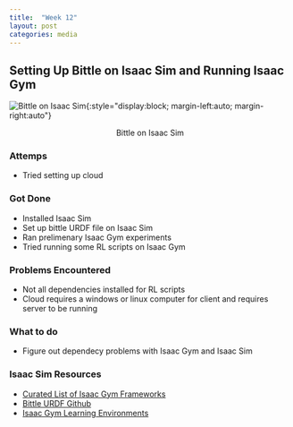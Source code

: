 ```yaml
---
title:  "Week 12"
layout: post
categories: media
---
```


## Setting Up Bittle on Isaac Sim and Running Isaac Gym

 ![Bittle on Isaac Sim](https://user-images.githubusercontent.com/32562299/110247158-c9636d80-7fa5-11eb-92ab-4f71c79b052b.png){:style="display:block; margin-left:auto; margin-right:auto"}

<p style="text-align: center;">Bittle on Isaac Sim</p>


### Attemps

* Tried setting up cloud 


### Got Done

* Installed Isaac Sim
* Set up bittle URDF file on Isaac Sim
* Ran prelimenary Isaac Gym experiments
* Tried running some RL scripts on Isaac Gym


### Problems Encountered

* Not all dependencies installed for RL scripts
* Cloud requires a windows or linux computer for client and requires server to be running


### What to do

* Figure out dependecy problems with Isaac Gym and Isaac Sim


### Isaac Sim Resources

* [Curated List of Isaac Gym Frameworks](https://github.com/wangcongrobot/awesome-isaac-gym)
* [Bittle URDF Github](https://github.com/Sentdex/TD3-Bittle)
* [Isaac Gym Learning Environments](https://github.com/NVIDIA-Omniverse/IsaacGymEnvs)

